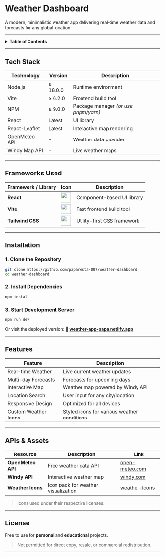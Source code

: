 # Weather Dashboard

A modern, minimalistic weather app delivering real-time weather data and forecasts for any global location.

---

<details>
  <summary><strong>Table of Contents</strong></summary>

- [Tech Stack](#tech-stack)
- [Frameworks Used](#frameworks-used)
- [Installation](#installation)
- [Features](#features)
- [APIs & Assets](#apis--assets)
- [License](#license)

</details>

---

##  Tech Stack

| Technology        | Version     | Description                                      |
|------------------|-------------|--------------------------------------------------|
| Node.js          | ≥ 18.0.0    | Runtime environment                             |
| Vite             | ≥ 6.2.0     | Frontend build tool                             |
| NPM              | ≥ 9.0.0     | Package manager *(or use pnpm/yarn)*            |
| React            | Latest      | UI library                                       |
| React-Leaflet    | Latest      | Interactive map rendering                        |
| OpenMeteo API    | -           | Weather data provider                           |
| Windy Map API    | -           | Live weather maps                               |

---

##  Frameworks Used

| Framework / Library | Icon                                                                                                                                        | Description                  |
|---------------------|---------------------------------------------------------------------------------------------------------------------------------------------|------------------------------|
| **React**           | <img src="https://upload.wikimedia.org/wikipedia/commons/thumb/a/a7/React-icon.svg/862px-React-icon.svg.png" style="width: 32px; ">                   | Component-based UI library   |
| **Vite**            | <img src="https://img.icons8.com/fluent/512/vite.png" style="width: 32px; "> | Fast frontend build tool     |
| **Tailwind CSS**    | <img src="https://static-00.iconduck.com/assets.00/tailwind-css-icon-2048x1229-u8dzt4uh.png" style="width: 32px;">                                                                                                                                           | Utility-first CSS framework  |

---

##  Installation

### 1. Clone the Repository
```bash
git clone https://github.com/paparesta-007/weather-dashboard
cd weather-dashboard
```

### 2. Install Dependencies
```bash
npm install
```

### 3. Start Development Server
```bash
npm run dev
```

Or visit the deployed version:
**🔗 [weather-app-papa.netlify.app](https://weather-app-papa.netlify.app/)**

---

##  Features

| Feature                                 | Description                                      |
|----------------------------------------|--------------------------------------------------|
| Real-time Weather                      | Live current weather updates                     |
| Multi-day Forecasts                    | Forecasts for upcoming days                     |
| Interactive Map                        | Weather map powered by Windy API                |
| Location Search                        | User input for any city/location                |
| Responsive Design                      | Optimized for all devices                       |
| Custom Weather Icons                   | Styled icons for various weather conditions     |

---

##  APIs & Assets

| Resource            | Description                             | Link |
|---------------------|-----------------------------------------|------|
| **OpenMeteo API**   | Free weather data API                  | [open-meteo.com](https://open-meteo.com) |
| **Windy API**       | Interactive weather map                | [windy.com](https://windy.com) |
| **Weather Icons**   | Icon pack for weather visualization    | [weather-icons](https://github.com/Makin-Things/weather-icons) |

> Icons used under their respective licenses.

---

##  License

Free to use for **personal** and **educational** projects.

>  Not permitted for direct copy, resale, or commercial redistribution.

---